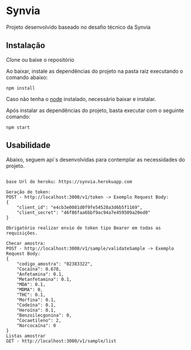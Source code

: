 # Synvia

Projeto desenvolvido baseado no desafio técnico da Synvia

## Instalação

Clone ou baixe o repositório

Ao baixar, instale as dependências do projeto na pasta raiz executando o comando abaixo:

```
npm install
```

Caso não tenha o [node](https://nodejs.org/en/) instalado, necessário baixar e instalar.

Após instalar as dependências do projeto, basta executar com o seguinte comando:

```
npm start
```

## Usabilidade

Abaixo, seguem api´s desenvolvidas para contemplar as necessidades do projeto.

```

base Url do heroku: https://synvia.herokuapp.com

Geração de token:
POST - http://localhost:3000/v1/token -> Exemplo Request Body: 
{
    "client_id": "e4cb3e0081d0f9fe54528a3d6b5f1169",
    "client_secret": "46f86faa6bbf9ac94a7e459509a20ed0"
}

Obrigatório realizar envio de token tipo Bearer em todas as requisições.

Checar amostra:
POST - http://localhost:3000/v1/sample/validateSample -> Exemplo Request Body:
{
    "codigo_amostra": "02383322",
    "Cocaína": 0.678,
    "Anfetamina": 0.1,
    "Metanfetamina": 0.1,
    "MDA": 0.1,
    "MDMA": 0,
    "THC": 0.1,
    "Morfina": 0.1,
    "Codeína": 0.1,
    "Heroína": 0.1,
    "Benzoilecgonina": 0,
    "Cocaetileno": 2,
    "Norcocaína": 0
}
Listas amostrar
GET - http://localhost:3000/v1/sample/list

```
